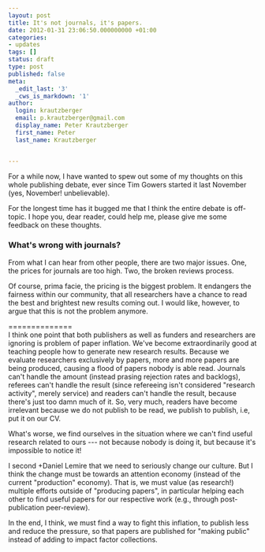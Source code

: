```yaml
---
layout: post
title: It's not journals, it's papers.
date: 2012-01-31 23:06:50.000000000 +01:00
categories:
- updates
tags: []
status: draft
type: post
published: false
meta:
  _edit_last: '3'
  _cws_is_markdown: '1'
author:
  login: krautzberger
  email: p.krautzberger@gmail.com
  display_name: Peter Krautzberger
  first_name: Peter
  last_name: Krautzberger


---
```


For a while now, I have wanted to spew out some of my thoughts on this whole publishing debate, ever since Tim Gowers started it last November (yes, November! unbelievable).

For the longest time has it bugged me that I think the entire debate is off-topic. I hope you, dear reader, could help me, please give me some feedback on these thoughts.

### What's wrong with journals?

From what I can hear from other people, there are two major issues. One, the prices for journals are too high. Two, the broken reviews process.

Of course, prima facie, the pricing is the biggest problem. It endangers the fairness within our community, that all researchers have a chance to read the best and brightest new results coming out. I would like, however, to argue that this is not the problem anymore.

==============  
 I think one point that both publishers as well as funders and researchers are ignoring is problem of paper inflation. We've become extraordinarily good at teaching people how to generate new research results. Because we evaluate researchers exclusively by papers, more and more papers are being produced, causing a flood of papers nobody is able read. Journals can't handle the amount (instead prasing rejection rates and backlogs), referees can't handle the result (since refereeing isn't considered "research activity", merely service) and readers can't handle the result, because there's just too damn much of it. So, very much, readers have become irrelevant because we do not publish to be read, we publish to publish, i.e, put it on our CV.

What's worse, we find ourselves in the situation where we can't find useful research related to ours --- not because nobody is doing it, but because it's impossible to notice it!

I second +Daniel Lemire that we need to seriously change our culture. But I think the change must be towards an attention economy (instead of the current "production" economy). That is, we must value (as research!) multiple efforts outside of "producing papers", in particular helping each other to find useful papers for our respective work (e.g., through post-publication peer-review).

In the end, I think, we must find a way to fight this inflation, to publish less and reduce the pressure, so that papers are published for "making public" instead of adding to impact factor collections.